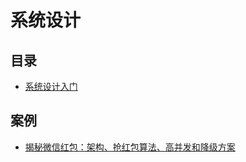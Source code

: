 # 系统设计

## 目录

- [系统设计入门](https://github.com/donnemartin/system-design-primer/blob/master/README-zh-Hans.md)

## 案例

- [揭秘微信红包：架构、抢红包算法、高并发和降级方案](https://blog.csdn.net/starsliu/article/details/51134473)
